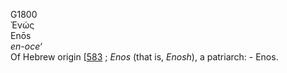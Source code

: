 G1800  
Ἐνώς  
Enōs  
*en-oce‘*  
Of Hebrew origin \[[583](h0583) ; *Enos* (that is, *Enosh*), a
patriarch: - Enos.  
